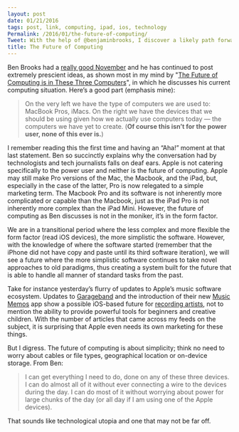 ```yaml
---
layout: post
date: 01/21/2016
tags: post, link, computing, ipad, ios, technology
Permalink: /2016/01/the-future-of-computing/
Tweet: With the help of @benjaminbrooks, I discover a likely path forward for computing devices in general.
title: The Future of Computing
---
```


Ben Brooks had a [really good November](https://brooksreview.net/2016/01/writing-advice/) and he has continued to post extremely prescient ideas, as shown most in my mind by "[The Future of Computing is in These Three Computers](https://brooksreview.net/2015/12/future-computing/)", in which he discusses his current computing situation. Here’s a good part (emphasis mine):

>On the very left we have the type of computers we are used to: MacBook Pros, iMacs. On the right we have the devices that we should be using given how we actually use computers today — the computers we have yet to create. (**Of course this isn’t for the power user, none of this ever is.**)

I remember reading this the first time and having an “Aha!” moment at that last statement. Ben so succinctly explains why the conversation had by technologists and tech journalists falls on deaf ears. Apple is not catering specifically to the power user and neither is the future of computing. Apple may still make Pro versions of the Mac, the Macbook, and the iPad, but, especially in the case of the latter, Pro is now relegated to a simple marketing term. The Macbook Pro and its software is not inherently more complicated or capable than the Macbook, just as the iPad Pro is not inherently more complex than the iPad Mini. However, the future of computing as Ben discusses is not in the moniker, it’s in the form factor.

We are in a transitional period where the less complex and more flexible the form factor (read iOS devices), the more simplistic the software. However, with the knowledge of where the software started (remember that the iPhone did not have copy and paste until its third software iteration), we will see a future where the more simplistic software continues to take novel approaches to old paradigms, thus creating a system built for the future that is able to handle all manner of standard tasks from the past.

Take for instance yesterday’s flurry of updates to Apple’s music software ecosystem. Updates to [Garageband](http://www.apple.com/ios/garageband/) and the introduction of their new [Music Memos](http://www.apple.com/music-memos/) app show a possible iOS-based future for [recording artists](http://www.theverge.com/2016/1/20/10798478/t-pain-garageband-ipad-update-demo-video), not to mention the ability to provide powerful tools for beginners and creative children. With the number of articles that came across my feeds on the subject, it is surprising that Apple even needs its own marketing for these things.

But I digress. The future of computing is about simplicity; think no need to worry about cables or file types, geographical location or on-device storage. From Ben:

>I can get everything I need to do, done on any of these three devices. I can do almost all of it without ever connecting a wire to the devices during the day. I can do most of it without worrying about power for large chunks of the day (or all day if I am using one of the Apple devices).

That sounds like technological utopia and one that may not be far off.

